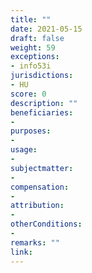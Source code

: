 ```yaml
---
title: ""
date: 2021-05-15
draft: false
weight: 59
exceptions:
- info53i
jurisdictions:
- HU
score: 0
description: "" 
beneficiaries:
- 
purposes: 
- 
usage:
- 
subjectmatter:
- 
compensation:
-
attribution: 
-
otherConditions: 
- 
remarks: ""
link: 
---
```


